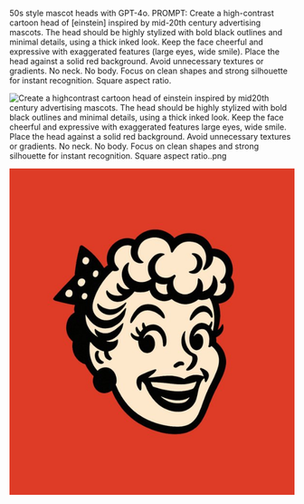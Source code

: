 50s style mascot heads with GPT-4o. PROMPT: Create a high-contrast cartoon head of [einstein] inspired by mid-20th century advertising mascots. The head should be highly stylized with bold black outlines and minimal details, using a thick inked look. Keep the face cheerful and expressive with exaggerated features (large eyes, wide smile). Place the head against a solid red background. Avoid unnecessary textures or gradients. No neck. No body. Focus on clean shapes and strong silhouette for instant recognition. Square aspect ratio.

![Create a highcontrast cartoon head of einstein inspired by mid20th century advertising mascots. The head should be highly stylized with bold black outlines and minimal details, using a thick inked look. Keep the face cheerful and expressive with exaggerated features large eyes, wide smile. Place the head against a solid red background. Avoid unnecessary textures or gradients. No neck. No body. Focus on clean shapes and strong silhouette for instant recognition. Square aspect ratio..png](https://pfst.cf2.poecdn.net/base/image/dca05db8ace310ad73b8d761dfa80bb81cc10e85be22464f9074010fc583782d?w=1024&h=1024&pmaid=422241468)

![](assets/Gv_ZO4BW8AAt6Ii.jpeg)